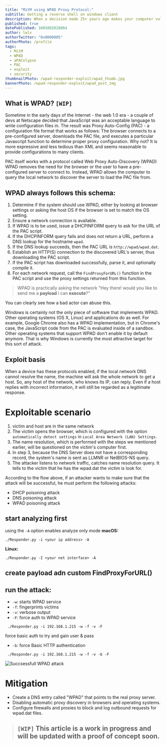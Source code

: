 ```yaml
---
title: "MitM using WPAD Proxy Protocol:"
subtitle: Getting a reverse shell on windows client
description: When a decision made 25+ years ago makes your computer vulnerable to the stupidest attack you've heard of.
published: true
datePublished: 1605802028864
author: lwlx
authorTwitter: "0x0000005"
authorPhoto: /profile
tags:
  - MitM
  - WPAD
  - aPAColypse
  - PAC
  - exploit
  - security
thumbnailPhoto: /wpad-responder-exploit/wpad_thumb.jpg
bannerPhoto: /wpad-responder-exploit/wpad_post_img
---
```


## What is WPAD? `[WIP]`

Sometime in the early days of the Internet - the web 1.0 era - a couple of devs at Netscape decided that JavaScript was an acceptable language to write configuration files in. The result was Proxy Auto-Config (PAC) - a configuration file format that works as follows: The browser connects to a pre-configured server, downloads the PAC file, and executes a particular Javascript function to determine proper proxy configuration. Why not? It is more expressive and less tedious than XML and seems reasonable to provide configurations to many clients.

PAC itself works with a protocol called Web Proxy Auto-Discovery (WPAD) WPAD removes the need for the browser or the user to have a pre-configured server to connect to. Instead, WPAD allows the computer to query the local network to discover the server to load the PAC file from.

## WPAD always follows this schema:

1. Determine if the system should use WPAD, either by looking at browser settings or asking the host OS if the browser is set to match the OS setting.
2. Ensure a network connection is available.
3. If WPAD is to be used, issue a DHCPINFORM query to ask for the URL of the PAC script.
4. If the DHCPINFORM query fails and does not return a URL, perform a DNS lookup for the hostname `wpad`.
5. If the DNS lookup succeeds, then the PAC URL is `http://wpad/wpad.dat`.
6. Establish an HTTP(S) connection to the discovered URL's server, thus downloading the PAC script.
7. If the PAC script has downloaded successfully, parse it, and optionally compile it.
8. For each network request, call the `FindProxyForURL()` function in the PAC script and use the proxy settings returned from this function.

> WPAD is practically asking the network "Hey there! would you like to send me a **payload** i can **execute**?"

You can clearly see how a bad actor can abuse this.

Windows is certainly not the only piece of software that implements WPAD. Other operating systems (OS X, Linux) and applications do as well. For example, Google Chrome also has a WPAD implementation, but in Chrome's case, the JavaScript code from the PAC is evaluated inside of a sandbox. Other operating systems that support WPAD don't enable it by default anymore. That is why Windows is currently the most attractive target for this sort of attack.

## Exploit basis

When a device has these protocols enabled, if the local network DNS cannot resolve the name, the machine will ask the whole network to get a host. So, any host of the network, who knows its IP, can reply. Even if a host replies with incorrect information, it will still be regarded as a legitimate response.

# Exploitable scenario

1. victim and host are in the same network
2. The victim opens the browser, which is configured with the option `automatically detect settings` in `Local Area Network (LAN) Settings`.
3. The name resolution, which is performed with the steps we mentioned earlier, will be questioned on the victim's computer first.
4. In step 3, because the DNS Server does not have a corresponding record, the system's name is sent as LLMNR or NetBIOS-NS query.
5. The attacker listens to network traffic, catches name resolution query. It tells to the victim that he has the wpad.dat the victim is look for.

According to the flow above, if an attacker wants to make sure that the attack will be successful, he must perform the following attacks:

- DHCP poisoning attack
- DNS poisoning attack
- WPAD poisoning attack

<!--
# proof of concept

## install Responder

## configure config
-->

## start analyzing first

using the `-A` option enables analyze only mode
**macOS:**

```shell
./Responder.py -i <your ip address> -A
```

**Linux:**

```shell
./Responder.py -I <your net interface> -A
```

## create payload adn custom FindProxyForURL()

## run the attack:

- `-w`: starts WPAD service
- `-f`: fingerprints victims
- `-v`: verbose output
- `-F`: force auth to WPAD service

```shell
 ./Responder.py -i 192.168.1.215 -w -f -v -F
```

force basic auth to try and gain user & pass

- `-b`: force Basic HTTP authentication

```shell
 ./Responder.py -i 192.168.1.215 -w -f -v -b -F
```

![Succsessfull WPAD attack](/wpad-responder-exploit/responder-intercepted.png "Succsessfull WPAD attack, planting a reverse shell on the victim.")

# Mitigation

- Create a DNS entry called "WPAD" that points to the real proxy server.
- Disabling automatic proxy discovery in browsers and operating systems.
- Configure firewalls and proxies to block and log outbound requests for wpad.dat files.

> ## `[WIP]` This article is a work in progress and will be updated with a proof of concept soon.

<!--
## Read more about this topic:

[https://googleprojectzero.blogspot.com/2017/12/apacolypse-now-exploiting-windows-10-in_18.html](https://googleprojectzero.blogspot.com/2017/12/apacolypse-now-exploiting-windows-10-in_18.html)
-->
